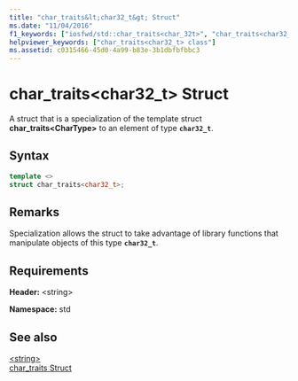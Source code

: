 ```yaml
---
title: "char_traits&lt;char32_t&gt; Struct"
ms.date: "11/04/2016"
f1_keywords: ["iosfwd/std::char_traits<char_32t>", "char_traits<char32_t>"]
helpviewer_keywords: ["char_traits<char32_t> class"]
ms.assetid: c0315466-45d0-4a99-b83e-3b1dbfbfbbc3
---
```

# char_traits&lt;char32_t&gt; Struct

A struct that is a specialization of the template struct **char_traits\<CharType>** to an element of type **`char32_t`**.

## Syntax

```cpp
template <>
struct char_traits<char32_t>;
```

## Remarks

Specialization allows the struct to take advantage of library functions that manipulate objects of this type **`char32_t`**.

## Requirements

**Header:** \<string>

**Namespace:** std

## See also

[\<string>](../standard-library/string.md)\
[char_traits Struct](../standard-library/char-traits-struct.md)
